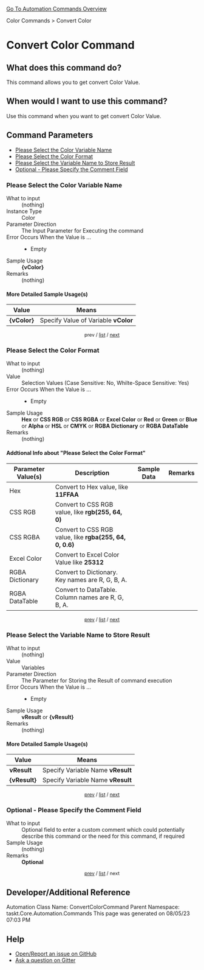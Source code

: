 <!--TITLE: Convert Color Command -->
<!-- SUBTITLE: a command in the Color Commands group. -->
[Go To Automation Commands Overview](/automation-commands.md)


Color Commands &gt; Convert Color


# Convert Color Command


## What does this command do?
This command allows you to get convert Color Value.


## When would I want to use this command?
Use this command when you want to get convert Color Value.


<a id="param_list"></a>
## Command Parameters
- [Please Select the Color Variable Name](#param_0)
- [Please Select the Color Format](#param_1)
- [Please Select the Variable Name to Store Result](#param_2)
- [Optional - Please Specify the Comment Field](#param_3)


<a id="param_0"></a>
### Please Select the Color Variable Name


<dl>
<dt>What to input</dt><dd>(nothing)</dd>
<dt>Instance Type</dt><dd>Color</dd>
<dt>Parameter Direction</dt><dd>The Input Parameter for Executing the command</dd>
<dt>Error Occurs When the Value is ...</dt><dd><ul>
<li>Empty</li>
</ul></dd>
<dt>Sample Usage</dt><dd><strong>{vColor}</strong></dd>
<dt>Remarks</dt><dd>(nothing)</dd>
</dl>




#### More Detailed Sample Usage(s)
| Value | Means |
|---|---|
| <strong>{vColor}</strong> | Specify Value of Variable **vColor** |


<div style="font-size: 90%; text-align: center">


prev / [list](#param_list) / [next](#param_1)


</div>


<a id="param_1"></a>
### Please Select the Color Format


<dl>
<dt>What to input</dt><dd>(nothing)</dd>
<dt>Value</dt><dd>Selection Values (Case Sensitive: No, Whilte-Space Sensitive: Yes)</dd>
<dt>Error Occurs When the Value is ...</dt><dd><ul>
<li>Empty</li>
</ul></dd>
<dt>Sample Usage</dt><dd><strong>Hex</strong> or  <strong>CSS RGB</strong> or  <strong>CSS RGBA</strong> or  <strong>Excel Color</strong> or  <strong>Red</strong> or  <strong>Green</strong> or  <strong>Blue</strong> or  <strong>Alpha</strong> or  <strong>HSL</strong> or  <strong>CMYK</strong> or  <strong>RGBA Dictionary</strong> or  <strong>RGBA DataTable</strong></dd>
<dt>Remarks</dt><dd>(nothing)</dd>
</dl>


#### Addtional Info about &quot;Please Select the Color Format&quot;
| Parameter Value(s) | Description   | Sample Data 	| Remarks  	|
| ---             | ---           | ---          | ---       |
|Hex|Convert to Hex value, like **11FFAA**|||
|CSS RGB|Convert to CSS RGB value, like **rgb(255, 64, 0)**|||
|CSS RGBA|Convert to CSS RGB value, like **rgba(255, 64, 0, 0.6)**|||
|Excel Color|Convert to Excel Color Value like **25312**|||
|RGBA Dictionary|Convert to Dictionary. Key names are R, G, B, A.|||
|RGBA DataTable|Convert to DataTable. Column names are R, G, B, A.|||


<div style="font-size: 90%; text-align: center">


[prev](#param_1) / [list](#param_list) / [next](#param_2)


</div>


<a id="param_2"></a>
### Please Select the Variable Name to Store Result


<dl>
<dt>What to input</dt><dd>(nothing)</dd>
<dt>Value</dt><dd>Variables</dd>
<dt>Parameter Direction</dt><dd>The Parameter for Storing the Result of command execution</dd>
<dt>Error Occurs When the Value is ...</dt><dd><ul>
<li>Empty</li>
</ul></dd>
<dt>Sample Usage</dt><dd><strong>vResult</strong> or <strong>{vResult}</strong></dd>
<dt>Remarks</dt><dd>(nothing)</dd>
</dl>




#### More Detailed Sample Usage(s)
| Value | Means |
|---|---|
| <strong>vResult</strong> | Specify Variable Name **vResult** |
| <strong>{vResult}</strong> | Specify Variable Name **vResult** |


<div style="font-size: 90%; text-align: center">


[prev](#param_2) / [list](#param_list) / [next](#param_3)


</div>


<a id="param_3"></a>
### Optional - Please Specify the Comment Field


<dl>
<dt>What to input</dt><dd>Optional field to enter a custom comment which could potentially describe this command or the need for this command, if required</dd>
<dt>Sample Usage</dt><dd>(nothing)</dd>
<dt>Remarks</dt><dd><strong>Optional</strong><br></dd>
</dl>




<div style="font-size: 90%; text-align: center">


[prev](#param_3) / [list](#param_list) / next


</div>


## Developer/Additional Reference
Automation Class Name: ConvertColorCommand
Parent Namespace: taskt.Core.Automation.Commands
This page was generated on 08/05/23 07:03 PM


## Help
- [Open/Report an issue on GitHub](https://github.com/rcktrncn/taskt/issues/new)
- [Ask a question on Gitter](https://gitter.im/taskt-rpa/Lobby)

